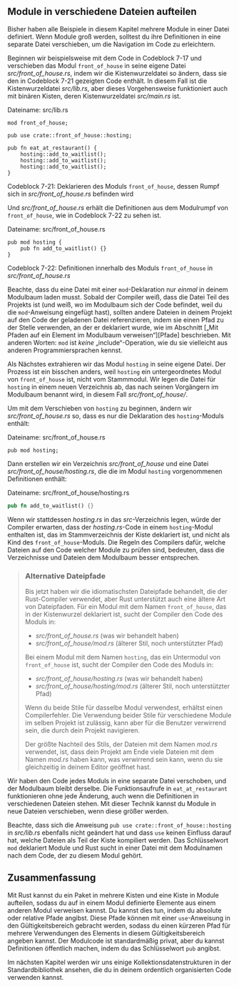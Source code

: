 ## Module in verschiedene Dateien aufteilen

Bisher haben alle Beispiele in diesem Kapitel mehrere Module in einer Datei
definiert. Wenn Module groß werden, solltest du ihre Definitionen in eine
separate Datei verschieben, um die Navigation im Code zu erleichtern.

Beginnen wir beispielsweise mit dem Code in Codeblock 7-17 und verschieben das
Modul `front_of_house` in seine eigene Datei *src/front_of_house.rs*, indem wir
die Kistenwurzeldatei so ändern, dass sie den in Codeblock 7-21 gezeigten Code
enthält. In diesem Fall ist die Kistenwurzeldatei *src/lib.rs*, aber dieses
Vorgehensweise funktioniert auch mit binären Kisten, deren Kistenwurzeldatei
*src/main.rs* ist.

<span class="filename">Dateiname: src/lib.rs</span>

```rust,ignore
mod front_of_house;

pub use crate::front_of_house::hosting;

pub fn eat_at_restaurant() {
    hosting::add_to_waitlist();
    hosting::add_to_waitlist();
    hosting::add_to_waitlist();
}
```

<span class="caption">Codeblock 7-21: Deklarieren des Moduls `front_of_house`,
dessen Rumpf sich in *src/front_of_house.rs* befinden wird</span>

Und *src/front_of_house.rs* erhält die Definitionen aus dem Modulrumpf von
`front_of_house`, wie in Codeblock 7-22 zu sehen ist.

<span class="filename">Dateiname: src/front_of_house.rs</span>

```rust,ignore
pub mod hosting {
    pub fn add_to_waitlist() {}
}
```

<span class="caption">Codeblock 7-22: Definitionen innerhalb des Moduls
`front_of_house` in *src/front_of_house.rs*</span>

Beachte, dass du eine Datei mit einer `mod`-Deklaration nur *einmal* in deinem
Modulbaum laden musst. Sobald der Compiler weiß, dass die Datei Teil des
Projekts ist (und weiß, wo im Modulbaum sich der Code befindet, weil du die
`mod`-Anweisung eingefügt hast), sollten andere Dateien in deinem Projekt auf
den Code der geladenen Datei referenzieren, indem sie einen Pfad zu der Stelle
verwenden, an der er deklariert wurde, wie im Abschnitt [„Mit Pfaden auf ein
Element im Modulbaum verweisen“][Pfade] beschrieben. Mit anderen Worten: `mod`
ist *keine* „include“-Operation, wie du sie vielleicht aus anderen
Programmiersprachen kennst.

Als Nächstes extrahieren wir das Modul `hosting` in seine eigene Datei. Der
Prozess ist ein bisschen anders, weil `hosting` ein untergeordnetes Modul von
`front_of_house` ist, nicht vom Stammmodul. Wir legen die Datei für `hosting`
in einem neuen Verzeichnis ab, das nach seinen Vorgängern im Modulbaum benannt
wird, in diesem Fall *src/front_of_house/*.

Um mit dem Verschieben von `hosting` zu beginnen, ändern wir
*src/front_of_house.rs* so, dass es nur die Deklaration des `hosting`-Moduls
enthält:

<span class="filename">Dateiname: src/front_of_house.rs</span>

```rust,ignore
pub mod hosting;
```

Dann erstellen wir ein Verzeichnis *src/front_of_house* und eine Datei
*src/front_of_house/hosting.rs*, die die im Modul `hosting` vorgenommenen
Definitionen enthält:

<span class="filename">Dateiname: src/front_of_house/hosting.rs</span>

```rust
pub fn add_to_waitlist() {}
```

Wenn wir stattdessen *hosting.rs* in das *src*-Verzeichnis legen, würde der
Compiler erwarten, dass der *hosting.rs*-Code in einem `hosting`-Modul
enthalten ist, das im Stammverzeichnis der Kiste deklariert ist, und nicht als
Kind des `front_of_house`-Moduls. Die Regeln des Compilers dafür, welche
Dateien auf den Code welcher Module zu prüfen sind, bedeuten, dass die
Verzeichnisse und Dateien dem Modulbaum besser entsprechen.

> ### Alternative Dateipfade
>
> Bis jetzt haben wir die idiomatischsten Dateipfade behandelt, die der
> Rust-Compiler verwendet, aber Rust unterstützt auch eine ältere Art von
> Dateipfaden. Für ein Modul mit dem Namen `front_of_house`, das in der
> Kistenwurzel deklariert ist, sucht der Compiler den Code des Moduls in:
>
> * *src/front_of_house.rs* (was wir behandelt haben)
> * *src/front_of_house/mod.rs* (älterer Stil, noch unterstützter Pfad)
>
> Bei einem Modul mit dem Namen `hosting`, das ein Untermodul von
> `front_of_house` ist, sucht der Compiler den Code des Moduls in:
>
> * *src/front_of_house/hosting.rs* (was wir behandelt haben)
> * *src/front_of_house/hosting/mod.rs* (älterer Stil, noch unterstützter Pfad)
>
> Wenn du beide Stile für dasselbe Modul verwendest, erhältst einen
> Compilerfehler. Die Verwendung beider Stile für verschiedene Module im selben
> Projekt ist zulässig, kann aber für die Benutzer verwirrend sein, die durch
> dein Projekt navigieren.
>
> Der größte Nachteil des Stils, der Dateien mit dem Namen *mod.rs* verwendet,
> ist, dass dein Projekt am Ende viele Dateien mit dem Namen *mod.rs* haben
> kann, was verwirrend sein kann, wenn du sie gleichzeitig in deinem Editor
> geöffnet hast.

Wir haben den Code jedes Moduls in eine separate Datei verschoben, und der
Modulbaum bleibt derselbe. Die Funktionsaufrufe in `eat_at_restaurant`
funktionieren ohne jede Änderung, auch wenn die Definitionen in verschiedenen
Dateien stehen. Mit dieser Technik kannst du Module in neue Dateien
verschieben, wenn diese größer werden.

Beachte, dass sich die Anweisung `pub use crate::front_of_house::hosting` in
*src/lib.rs* ebenfalls nicht geändert hat und dass `use` keinen Einfluss darauf
hat, welche Dateien als Teil der Kiste kompiliert werden. Das Schlüsselwort
`mod` deklariert Module und Rust sucht in einer Datei mit dem Modulnamen nach
dem Code, der zu diesem Modul gehört.

## Zusammenfassung

Mit Rust kannst du ein Paket in mehrere Kisten und eine Kiste in Module
aufteilen, sodass du auf in einem Modul definierte Elemente aus einem anderen
Modul verweisen kannst. Du kannst dies tun, indem du absolute oder relative
Pfade angibst. Diese Pfade können mit einer `use`-Anweisung in den
Gültigkeitsbereich gebracht werden, sodass du einen kürzeren Pfad für mehrere
Verwendungen des Elements in diesem Gültigkeitsbereich angeben kannst. Der
Modulcode ist standardmäßig privat, aber du kannst Definitionen öffentlich
machen, indem du das Schlüsselwort `pub` angibst.

Im nächsten Kapitel werden wir uns einige Kollektionsdatenstrukturen in der
Standardbibliothek ansehen, die du in deinem ordentlich organisierten Code
verwenden kannst.

[paths]: ch07-03-paths-for-referring-to-an-item-in-the-module-tree.html

